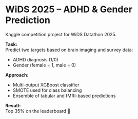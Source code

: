 # WiDS 2025 – ADHD & Gender Prediction

Kaggle competition project for WiDS Datathon 2025.

**Task:**  
Predict two targets based on brain imaging and survey data:  
- ADHD diagnosis (1/0)  
- Gender (female = 1, male = 0)

**Approach:**  
- Multi-output XGBoost classifier  
- SMOTE used for class balancing  
- Ensemble of tabular and fMRI-based predictions

**Result:**  
Top 35% on the leaderboard 🎉

